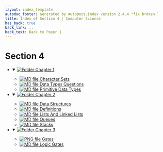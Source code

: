 ```yaml
---
layout: index_template
autodoc_footer: Generated by AutoDocs.index version 2.4.4 "fix broken link for 'C' filetype" ⓒ Starwort, 2020
title: Index of Section 4 | Computer Science
has_back: true
back_link: ..
back_text: Back to Paper 1
---
```


# **Section 4**

- <details open><summary><a href='./chapter_1'><img title='Folder' src='https://starwort.github.io/computer-science/icon-folder.png'> Chapter 1</a></summary>

  - [![MD file](https://img.icons8.com/windows/512/03dac6/regular-document.png) Character Sets](./chapter_1/character_sets.html)
  - [![MD file](https://img.icons8.com/windows/512/03dac6/regular-document.png) Data Types Questions](./chapter_1/data_types_questions.html)
  - [![MD file](https://img.icons8.com/windows/512/03dac6/regular-document.png) Primitive Data Types](./chapter_1/primitive_data_types.html)

  </details>
- <details open><summary><a href='./chapter_2'><img title='Folder' src='https://starwort.github.io/computer-science/icon-folder.png'> Chapter 2</a></summary>

  - [![MD file](https://img.icons8.com/windows/512/03dac6/regular-document.png) Data Structures](./chapter_2/data_structures.html)
  - [![MD file](https://img.icons8.com/windows/512/03dac6/regular-document.png) Definitions](./chapter_2/definitions.html)
  - [![MD file](https://img.icons8.com/windows/512/03dac6/regular-document.png) Lists And Linked Lists](./chapter_2/lists_and_linked_lists.html)
  - [![MD file](https://img.icons8.com/windows/512/03dac6/regular-document.png) Queues](./chapter_2/queues.html)
  - [![MD file](https://img.icons8.com/windows/512/03dac6/regular-document.png) Stacks](./chapter_2/stacks.html)

  </details>
- <details open><summary><a href='./chapter_3'><img title='Folder' src='https://starwort.github.io/computer-science/icon-folder.png'> Chapter 3</a></summary>

  - [![PNG file](https://img.icons8.com/windows/512/03dac6/image-document.png) Gates](./chapter_3/gates.png)
  - [![MD file](https://img.icons8.com/windows/512/03dac6/regular-document.png) Logic Gates](./chapter_3/logic_gates.html)

  </details>
